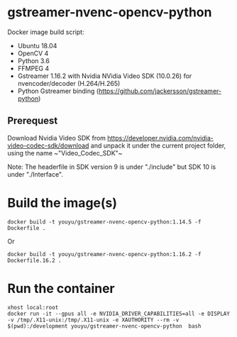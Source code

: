 # gstreamer-nvenc-opencv-python

Docker image build script:
* Ubuntu 18.04
* OpenCV 4
* Python 3.6
* FFMPEG 4
* Gstreamer 1.16.2 with Nvidia NVidia Video SDK (10.0.26) for nvencoder/decoder (H.264/H.265)
* Python Gstreamer binding (https://github.com/jackersson/gstreamer-python)

## Prerequest

Download Nvidia Video SDK from https://developer.nvidia.com/nvidia-video-codec-sdk/download
and unpack it under the current project folder, using the name ~"Video_Codec_SDK"~

Note: The headerfile in SDK version 9 is under "./include" but SDK 10 is under "./Interface".

# Build the image(s)

```
docker build -t youyu/gstreamer-nvenc-opencv-python:1.14.5 -f Dockerfile .
```
Or
```
docker build -t youyu/gstreamer-nvenc-opencv-python:1.16.2 -f Dockerfile.16.2 .
```

# Run the container


```
xhost local:root
docker run -it --gpus all -e NVIDIA_DRIVER_CAPABILITIES=all -e DISPLAY  -v /tmp/.X11-unix:/tmp/.X11-unix -e XAUTHORITY --rm -v $(pwd):/development youyu/gstreamer-nvenc-opencv-python  bash

```
